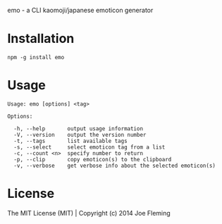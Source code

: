 emo - a CLI kaomoji/japanese emoticon generator

# Installation

`npm -g install emo`

# Usage

```
Usage: emo [options] <tag>

Options:

  -h, --help       output usage information
  -V, --version    output the version number
  -t, --tags       list available tags
  -s, --select     select emoticon tag from a list
  -c, --count <n>  specify number to return
  -p, --clip       copy emoticon(s) to the clipboard
  -v, --verbose    get verbose info about the selected emoticon(s)
```

# License

The MIT License (MIT) | Copyright (c) 2014 Joe Fleming
